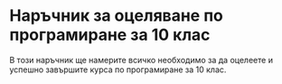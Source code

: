# Наръчник за оцеляване по програмиране за 10 клас

В този наръчник ще намерите всичко необходимо за да оцелеете и успешно завършите курса по програмиране за 10 клас.



